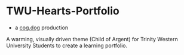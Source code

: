 # TWU-Hearts-Portfolio

* a [cog.dog](https://cog.dog) production

A warming, visually driven theme (Child of Argent) for Trinity Western University Students to create a learning portfolio. 